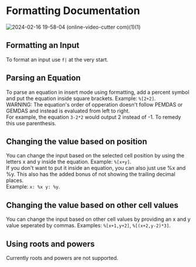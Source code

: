 # Formatting Documentation
![2024-02-16 19-58-04 (online-video-cutter com)(1)(1)](https://github.com/AngryBeltMan/Cellulose/assets/107814012/0dacb74b-02f3-48c3-96d1-08e306872c02)
## Formatting an Input
To format an input use `f|` at the very start.
## Parsing an Equation
To parse an equation in insert mode using formatting, add a percent symbol and put the equation inside square brackets. Example: `%[2+2]`. <br />
WARNING: The equation's order of opperation doesn't follow PEMDAS or GEMDAS and instead is evaluated from left to right. <br />
For example, the equation `3-2*2` would output 2 instead of -1. To remedy this use parenthesis.
## Changing the value based on position
You can change the input based on the selected cell position by using the letters x and y inside the equation. Example: `%[x+y]`. <br />
If you don't want to put it inside an equation, you can also just use %x and %y. This also has the added bonus of not showing the trailing decimal places.<br />
Example: `x: %x y: %y`.
## Changing the value based on other cell values
You can change the input based on other cell values by providing an x and y value seperated by commas. Examples: `%[x+1,y+2]`, `%[(x+2,y-2)*3]`.
## Using roots and powers
Currently roots and powers are not supported.

